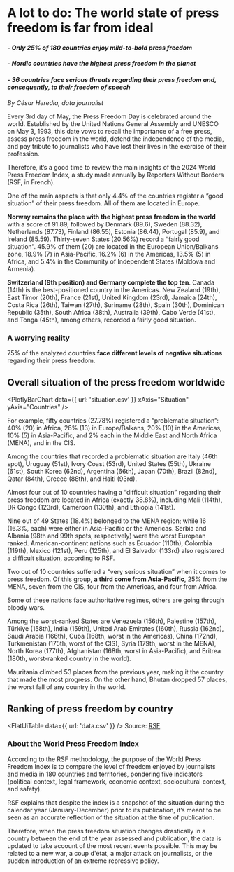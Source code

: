 # A lot to do: The world state of press freedom is far from ideal
#### - *Only 25% of 180 countries enjoy mild-to-bold press freedom*
#### - *Nordic countries have the highest press freedom in the planet*
#### - *36 countries face serious threats regarding their press freedom and, consequently, to their freedom of speech*

*By César Heredia, data journalist*

Every 3rd day of May, the Press Freedom Day is celebrated around the world. Established by the United Nations General Assembly and UNESCO on May 3, 1993, this date vows to recall the importance of a free press, assess press freedom in the world, defend the independence of the media, and pay tribute to journalists who have lost their lives in the exercise of their profession.

Therefore, it’s a good time to review the main insights of the 2024 World Press Freedom Index, a study made annually by Reporters Without Borders (RSF, in French).

One of the main aspects is that only 4.4% of the countries register a “good situation” of their press freedom. All of them are located in Europe.

**Norway remains the place with the highest press freedom in the world** with a score of 91.89, followed by Denmark (89.6), Sweden (88.32), Netherlands (87.73), Finland (86.55), Estonia (86.44), Portugal (85.9), and Ireland (85.59).
Thirty-seven States (20.56%) record a “fairly good situation”. 45.9% of them (20) are located in the European Union/Balkans zone, 18.9% (7) in Asia-Pacific, 16.2% (6) in the Americas, 13.5% (5) in Africa, and 5.4% in the Community of Independent States (Moldova and Armenia).

**Switzerland (9th position) and Germany complete the top ten**. Canada (14th) is the best-positioned country in the Americas. 
New Zealand (19th), East Timor (20th), France (21st), United Kingdom (23rd), Jamaica (24th), Costa Rica (26th), Taiwan (27th), Suriname (28th), Spain (30th), Dominican Republic (35th), South Africa (38th), Australia (39th), Cabo Verde (41st), and Tonga (45th), among others, recorded a fairly good situation. 

### A worrying reality

75% of the analyzed countries **face different levels of negative situations** regarding their press freedom.

## Overall situation of the press freedom worldwide
<PlotlyBarChart
  data={{
    url: 'situation.csv'
  }}
  xAxis="Situation"
  yAxis="Countries"
/>

For example, fifty countries (27.78%) registered a “problematic situation”: 40% (20) in Africa, 26% (13) in Europe/Balkans, 20% (10) in the Americas, 10% (5) in Asia-Pacific, and 2% each in the Middle East and North Africa (MENA), and in the CIS.

Among the countries that recorded a problematic situation are Italy (46th spot), Uruguay (51st), Ivory Coast (53rd), United States (55th), Ukraine (61st), South Korea (62nd), Argentina (66th), Japan (70th), Brazil (82nd), Qatar (84th), Greece (88th), and Haiti (93rd).

Almost four out of 10 countries having a “difficult situation” regarding their press freedom are located in Africa (exactly 38.8%), including Mali (114th), DR Congo (123rd), Cameroon (130th), and Ethiopia (141st). 

Nine out of 49 States (18.4%) belonged to the MENA region; while 16 (16.3%, each) were either in Asia-Pacific or the Americas.
Serbia and Albania (98th and 99th spots, respectively) were the worst European ranked. American-continent nations such as Ecuador (110th), Colombia (119th), Mexico (121st), Peru (125th), and El Salvador (133rd) also registered a difficult situation, according to RSF. 

Two out of 10 countries suffered a “very serious situation” when it comes to press freedom. Of this group, **a third come from Asia-Pacific**, 25% from the MENA, seven from the CIS, four from the Americas, and four from Africa. 

Some of these nations face authoritative regimes, others are going through bloody wars.

Among the worst-ranked States are Venezuela (156th), Palestine (157th), Türkiye (158th), India (159th), United Arab Emirates (160th), Russia (162nd), Saudi Arabia (166th), Cuba (168th, worst in the Americas), China (172nd), Turkmenistan (175th, worst of the CIS), Syria (179th, worst in the MENA), North Korea (177th), Afghanistan (168th, worst in Asia-Pacific), and Eritrea (180th, worst-ranked country in the world).

Mauritania climbed 53 places from the previous year, making it the country that made the most progress. On the other hand, Bhutan dropped 57 places, the worst fall of any country in the world.

## Ranking of press freedom by country
<FlatUiTable
  data={{
    url: 'data.csv'
  }}
/>
Source: [RSF](https://rsf.org/en/index?year=2024)

### About the World Press Freedom Index

According to the RSF methodology, the purpose of the World Press Freedom Index is to compare the level of freedom enjoyed by journalists and media in 180 countries and territories, pondering five indicators (political context, legal framework, economic context, sociocultural context, and safety).

RSF explains that despite the index is a snapshot of the situation during the calendar year (January-December) prior to its publication, it’s meant to be seen as an accurate reflection of the situation at the time of publication. 

Therefore, when the press freedom situation changes drastically in a country between the end of the year assessed and publication, the data is updated to take account of the most recent events possible. This may be related to a new war, a coup d'état, a major attack on journalists, or the sudden introduction of an extreme repressive policy.
